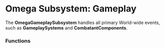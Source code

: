 # Omega Subsystem: Gameplay
The **OmegaGameplaySubsystem** handles all primary World-wide events, such as **GameplaySystems** and **CombatantComponents**.

### Functions

